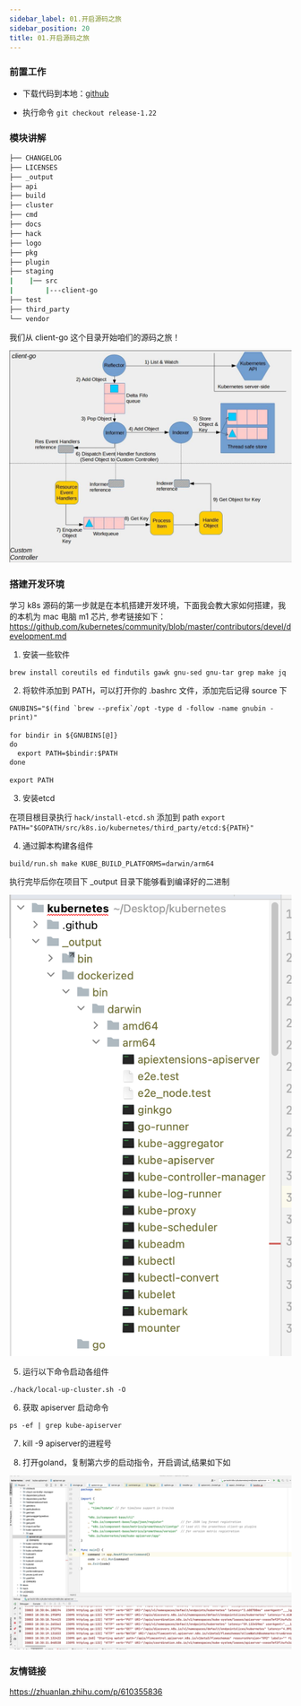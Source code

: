 ```yaml
---
sidebar_label: 01.开启源码之旅
sidebar_position: 20
title: 01.开启源码之旅
---
```


### 前置工作

- 下载代码到本地：[github](https://github.com/kubernetes/kubernetes)

- 执行命令 `git checkout release-1.22`

### 模块讲解
```sh
├── CHANGELOG
├── LICENSES
├── _output
├── api
├── build
├── cluster
├── cmd
├── docs
├── hack
├── logo
├── pkg
├── plugin
├── staging 
|    |── src
|        |---client-go
├── test
├── third_party
└── vendor

```

我们从 client-go 这个目录开始咱们的源码之旅！

![](https://raw.githubusercontent.com/mouuii/picture/master/202305041545466.png)

### 搭建开发环境

学习 k8s 源码的第一步就是在本机搭建开发环境，下面我会教大家如何搭建，我的本机为 mac 电脑 m1 芯片, 参考链接如下：https://github.com/kubernetes/community/blob/master/contributors/devel/development.md

1. 安装一些软件

```shell
brew install coreutils ed findutils gawk gnu-sed gnu-tar grep make jq
```

2. 将软件添加到 PATH，可以打开你的 .bashrc 文件，添加完后记得 source 下

```shell
GNUBINS="$(find `brew --prefix`/opt -type d -follow -name gnubin -print)"

for bindir in ${GNUBINS[@]}
do
  export PATH=$bindir:$PATH
done

export PATH
```

3. 安装etcd

在项目根目录执行 `hack/install-etcd.sh` 
添加到 path `export PATH="$GOPATH/src/k8s.io/kubernetes/third_party/etcd:${PATH}"`

4. 通过脚本构建各组件

```shell
build/run.sh make KUBE_BUILD_PLATFORMS=darwin/arm64
```
执行完毕后你在项目下 _output 目录下能够看到编译好的二进制

![](https://raw.githubusercontent.com/mouuii/picture/master/%E6%88%AA%E5%B1%8F2023-08-04%20%E4%B8%8B%E5%8D%882.27.56.png)

5. 运行以下命令启动各组件

```shell
./hack/local-up-cluster.sh -O
```

6. 获取 apiserver 启动命令

```shell
ps -ef | grep kube-apiserver
```

7. kill -9 apiserver的进程号

8. 打开goland，复制第六步的启动指令，开启调试,结果如下如

![](https://raw.githubusercontent.com/mouuii/picture/master/WechatIMG3781.jpg)

### 友情链接

https://zhuanlan.zhihu.com/p/610355836